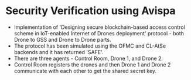 # Security Verification using Avispa

- Implementation of 'Designing secure blockchain-based access control scheme in IoT-enabled Internet of Drones deployment' protocol - both Drone to GSS and Drone to Drone parts. 
- The protocol has been simulated using the OFMC and CL-AtSe backends and it has returned 'SAFE'.
- There are three agents - Control Room, Drone 1, and Drone 2.
- Control Room registers the drones and then Drone 1 and Drone 2 communicate with each other to get the shared secret key.
